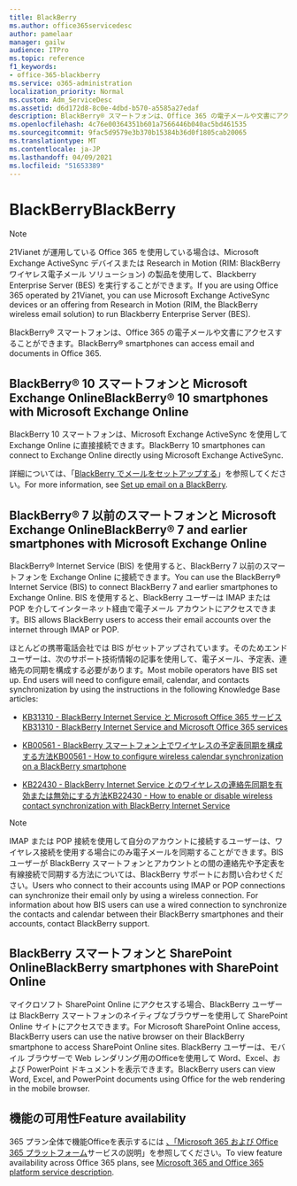 ```yaml
---
title: BlackBerry
ms.author: office365servicedesc
author: pamelaar
manager: gailw
audience: ITPro
ms.topic: reference
f1_keywords:
- office-365-blackberry
ms.service: o365-administration
localization_priority: Normal
ms.custom: Adm_ServiceDesc
ms.assetid: d6d172d8-8c0e-4dbd-b570-a5585a27edaf
description: BlackBerry® スマートフォンは、Office 365 の電子メールや文書にアクセスすることができます。
ms.openlocfilehash: 4c76e00364351b601a7566446b040ac5bd461535
ms.sourcegitcommit: 9fac5d9579e3b370b15384b36d0f1805cab20065
ms.translationtype: MT
ms.contentlocale: ja-JP
ms.lasthandoff: 04/09/2021
ms.locfileid: "51653389"
---
```

# <a name="blackberry"></a><span data-ttu-id="b17cf-103">BlackBerry</span><span class="sxs-lookup"><span data-stu-id="b17cf-103">BlackBerry</span></span>

> [!NOTE]
> <span data-ttu-id="b17cf-104">21Vianet が運用している Office 365 を使用している場合は、Microsoft Exchange ActiveSync デバイスまたは Research in Motion (RIM: BlackBerry ワイヤレス電子メール ソリューション) の製品を使用して、Blackberry Enterprise Server (BES) を実行することができます。</span><span class="sxs-lookup"><span data-stu-id="b17cf-104">If you are using Office 365 operated by 21Vianet, you can use Microsoft Exchange ActiveSync devices or an offering from Research in Motion (RIM, the BlackBerry wireless email solution) to run Blackberry Enterprise Server (BES).</span></span> 
  
<span data-ttu-id="b17cf-105">BlackBerry® スマートフォンは、Office 365 の電子メールや文書にアクセスすることができます。</span><span class="sxs-lookup"><span data-stu-id="b17cf-105">BlackBerry® smartphones can access email and documents in Office 365.</span></span>
  
## <a name="blackberry-10-smartphones-with-microsoft-exchange-online"></a><span data-ttu-id="b17cf-106">BlackBerry® 10 スマートフォンと Microsoft Exchange Online</span><span class="sxs-lookup"><span data-stu-id="b17cf-106">BlackBerry® 10 smartphones with Microsoft Exchange Online</span></span>

<span data-ttu-id="b17cf-107">BlackBerry 10 スマートフォンは、Microsoft Exchange ActiveSync を使用して Exchange Online に直接接続できます。</span><span class="sxs-lookup"><span data-stu-id="b17cf-107">BlackBerry 10 smartphones can connect to Exchange Online directly using Microsoft Exchange ActiveSync.</span></span>
  
<span data-ttu-id="b17cf-108">詳細については、「[BlackBerry でメールをセットアップする](https://go.microsoft.com/fwlink/?linkid=863394)」を参照してください。</span><span class="sxs-lookup"><span data-stu-id="b17cf-108">For more information, see [Set up email on a BlackBerry](https://go.microsoft.com/fwlink/?linkid=863394).</span></span>
  
## <a name="blackberry-7-and-earlier-smartphones-with-microsoft-exchange-online"></a><span data-ttu-id="b17cf-109">BlackBerry® 7 以前のスマートフォンと Microsoft Exchange Online</span><span class="sxs-lookup"><span data-stu-id="b17cf-109">BlackBerry® 7 and earlier smartphones with Microsoft Exchange Online</span></span>

<span data-ttu-id="b17cf-110">BlackBerry® Internet Service (BIS) を使用すると、BlackBerry 7 以前のスマートフォンを Exchange Online に接続できます。</span><span class="sxs-lookup"><span data-stu-id="b17cf-110">You can use the BlackBerry® Internet Service (BIS) to connect BlackBerry 7 and earlier smartphones to Exchange Online.</span></span> <span data-ttu-id="b17cf-111">BIS を使用すると、BlackBerry ユーザーは IMAP または POP を介してインターネット経由で電子メール アカウントにアクセスできます。</span><span class="sxs-lookup"><span data-stu-id="b17cf-111">BIS allows BlackBerry users to access their email accounts over the internet through IMAP or POP.</span></span>
  
<span data-ttu-id="b17cf-p102">ほとんどの携帯電話会社では BIS がセットアップされています。そのためエンド ユーザーは、次のサポート技術情報の記事を使用して、電子メール、予定表、連絡先の同期を構成する必要があります。</span><span class="sxs-lookup"><span data-stu-id="b17cf-p102">Most mobile operators have BIS set up. End users will need to configure email, calendar, and contacts synchronization by using the instructions in the following Knowledge Base articles:</span></span>
  
- [<span data-ttu-id="b17cf-114">KB31310 - BlackBerry Internet Service と Microsoft Office 365 サービス</span><span class="sxs-lookup"><span data-stu-id="b17cf-114">KB31310 - BlackBerry Internet Service and Microsoft Office 365 services</span></span>](https://go.microsoft.com/fwlink/?LinkID=826158&amp;clcid=0x409)
    
- [<span data-ttu-id="b17cf-115">KB00561 - BlackBerry スマートフォン上でワイヤレスの予定表同期を構成する方法</span><span class="sxs-lookup"><span data-stu-id="b17cf-115">KB00561 - How to configure wireless calendar synchronization on a BlackBerry smartphone</span></span>](https://go.microsoft.com/fwlink/?LinkID=826160&amp;clcid=0x409)
    
- [<span data-ttu-id="b17cf-116">KB22430 - BlackBerry Internet Service とのワイヤレスの連絡先同期を有効または無効にする方法</span><span class="sxs-lookup"><span data-stu-id="b17cf-116">KB22430 - How to enable or disable wireless contact synchronization with BlackBerry Internet Service</span></span>](https://go.microsoft.com/fwlink/?LinkID=826161&amp;clcid=0x409)
    
> [!NOTE]
> <span data-ttu-id="b17cf-p103">IMAP または POP 接続を使用して自分のアカウントに接続するユーザーは、ワイヤレス接続を使用する場合にのみ電子メールを同期することができます。BIS ユーザーが BlackBerry スマートフォンとアカウントとの間の連絡先や予定表を有線接続で同期する方法については、BlackBerry サポートにお問い合わせください。</span><span class="sxs-lookup"><span data-stu-id="b17cf-p103">Users who connect to their accounts using IMAP or POP connections can synchronize their email only by using a wireless connection. For information about how BIS users can use a wired connection to synchronize the contacts and calendar between their BlackBerry smartphones and their accounts, contact BlackBerry support.</span></span> 
  
## <a name="blackberry-smartphones-with-sharepoint-online"></a><span data-ttu-id="b17cf-119">BlackBerry スマートフォンと SharePoint Online</span><span class="sxs-lookup"><span data-stu-id="b17cf-119">BlackBerry smartphones with SharePoint Online</span></span>

<span data-ttu-id="b17cf-120">マイクロソフト SharePoint Online にアクセスする場合、BlackBerry ユーザーは BlackBerry スマートフォンのネイティブなブラウザーを使用して SharePoint Online サイトにアクセスできます。</span><span class="sxs-lookup"><span data-stu-id="b17cf-120">For Microsoft SharePoint Online access, BlackBerry users can use the native browser on their BlackBerry smartphone to access SharePoint Online sites.</span></span> <span data-ttu-id="b17cf-121">BlackBerry ユーザーは、モバイル ブラウザーで Web レンダリング用のOfficeを使用して Word、Excel、および PowerPoint ドキュメントを表示できます。</span><span class="sxs-lookup"><span data-stu-id="b17cf-121">BlackBerry users can view Word, Excel, and PowerPoint documents using Office for the web rendering in the mobile browser.</span></span>
  
## <a name="feature-availability"></a><span data-ttu-id="b17cf-122">機能の可用性</span><span class="sxs-lookup"><span data-stu-id="b17cf-122">Feature availability</span></span>

<span data-ttu-id="b17cf-123">365 プラン全体で機能Officeを表示するには [、「Microsoft 365 および Office 365 プラットフォーム](office-365-platform-service-description.md)サービスの説明」を参照してください。</span><span class="sxs-lookup"><span data-stu-id="b17cf-123">To view feature availability across Office 365 plans, see [Microsoft 365 and Office 365 platform service description](office-365-platform-service-description.md).</span></span>
  